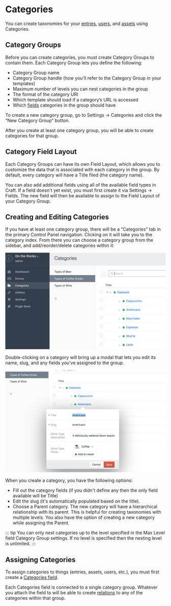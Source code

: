 # Categories

You can create taxonomies for your [entries](sections-and-entries.md), [users](users.md), and [assets](assets.md) using Categories.

## Category Groups

Before you can create categories, you must create Category Groups to contain them. Each Category Group lets you define the following:

* Category Group name
* Category Group handle (how you'll refer to the Category Group in your templates)
* Maximum number of levels you can nest categories in the group
* The format of the category URI
* Which template should load if a category’s URL is accessed
* Which [fields](fields.md) categories in the group should have

To create a new category group, go to Settings → Categories and click the “New Category Group” button.

After you create at least one category group, you will be able to create categories for that group.

## Category Field Layout

Each Category Groups can have its own Field Layout, which allows you to customize the data that is associated with each category in the group. By default, every category will have a Title filed (the category name).

You can also add additional fields using all of the available field types in Craft. If a field doesn't yet exist, you must first create it via Settings → Fields. The new field will then be available to assign to the Field Layout of your Category Group.

## Creating and Editing Categories

If you have at least one category group, there will be a “Categories” tab in the primary Control Panel navigation. Clicking on it will take you to the category index. From there you can choose a category group from the sidebar, and add/reorder/delete categories within it:

![Category Index](images/categories-category-index.png)

Double-clicking on a category will bring up a modal that lets you edit its name, slug, and any fields you’ve assigned to the group.

![Category Edit Modal](images/categories-edit-popup.png)

When you create a category, you have the following options:

* Fill out the category fields (if you didn't define any then the only field available will be Title)
* Edit the slug (it's automatically populated based on the title).
* Choose a Parent category. The new category will have a hierarchical relationship with its parent. This is helpful for creating taxonomies with multiple levels. You also have the option of creating a new category while assigning the Parent.

::: tip
You can only nest categories up to the level specified in the Max Level field Category Group settings. If no level is specified then the nesting level is unlimited.
:::

## Assigning Categories

To assign categories to things (entries, assets, users, etc.), you must first create a [Categories field](categories-fields.md). 

Each Categories field is connected to a single category group. Whatever you attach the field to will be able to create [relations](relations.md) to any of the categories within that group.
